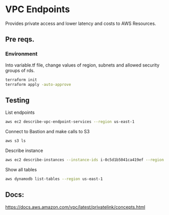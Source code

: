 # VPC Endpoints

Provides private access and lower latency and costs to AWS Resources.

## Pre reqs.

### Environment

Into variable.tf file, change values of region, subnets and allowed security groups of rds.

```sh
terraform init
terraform apply -auto-approve
```


## Testing

List endpoints

```sh
aws ec2 describe-vpc-endpoint-services --region us-east-1
```

Connect to Bastion and make calls to S3

```sh
aws s3 ls
```

Describe instance

```sh
aws ec2 describe-instances --instance-ids i-0c5d1b5041ca419ef --region us-east-1
```

Show all tables

```sh
aws dynamodb list-tables --region us-east-1
```


## Docs:

https://docs.aws.amazon.com/vpc/latest/privatelink/concepts.html

